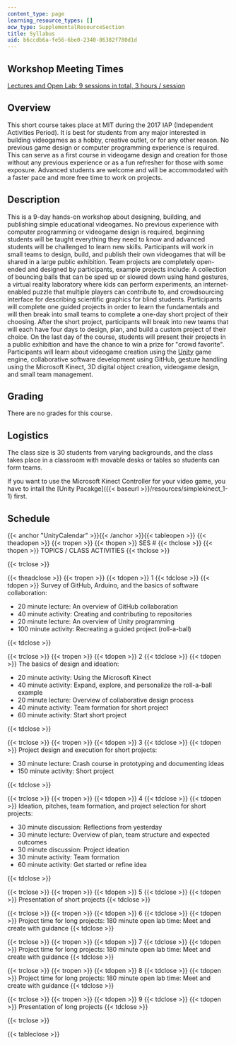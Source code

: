 ```yaml
---
content_type: page
learning_resource_types: []
ocw_type: SupplementalResourceSection
title: Syllabus
uid: b6ccdb6a-fe56-6be0-2340-86382f780d1d
---
```


Workshop Meeting Times
----------------------

[Lectures and Open Lab: 9 sessions in total, 3 hours / session](#UnityCalendar)

Overview
--------

This short course takes place at MIT during the 2017 IAP (Independent Activities Period). It is best for students from any major interested in building videogames as a hobby, creative outlet, or for any other reason. No previous game design or computer programming experience is required. This can serve as a first course in videogame design and creation for those without any previous experience or as a fun refresher for those with some exposure. Advanced students are welcome and will be accommodated with a faster pace and more free time to work on projects.

Description
-----------

This is a 9-day hands-on workshop about designing, building, and publishing simple educational videogames. No previous experience with computer programming or videogame design is required, beginning students will be taught everything they need to know and advanced students will be challenged to learn new skills. Participants will work in small teams to design, build, and publish their own videogames that will be shared in a large public exhibition. Team projects are completely open-ended and designed by participants, example projects include: A collection of bouncing balls that can be sped up or slowed down using hand gestures, a virtual reality laboratory where kids can perform experiments, an internet-enabled puzzle that multiple players can contribute to, and crowdsourcing interface for describing scientific graphics for blind students. Participants will complete one guided projects in order to learn the fundamentals and will then break into small teams to complete a one-day short project of their choosing. After the short project, participants will break into new teams that will each have four days to design, plan, and build a custom project of their choice. On the last day of the course, students will present their projects in a public exhibition and have the chance to win a prize for "crowd favorite". Participants will learn about videogame creation using the [Unity](https://unity.com/) game engine, collaborative software development using GitHub, gesture handling using the Microsoft Kinect, 3D digital object creation, videogame design, and small team management.

Grading
-------

There are no grades for this course.

Logistics
---------

The class size is 30 students from varying backgrounds, and the class takes place in a classroom with movable desks or tables so students can form teams.

If you want to use the Microsoft Kinect Controller for your video game, you have to intall the [Unity Pacakge]({{< baseurl >}}/resources/simplekinect_1-1) first.

Schedule
--------

{{< anchor "UnityCalendar" >}}{{< /anchor >}}{{< tableopen >}}
{{< theadopen >}}
{{< tropen >}}
{{< thopen >}}
SES #
{{< thclose >}}
{{< thopen >}}
TOPICS / CLASS ACTIVITIES
{{< thclose >}}

{{< trclose >}}

{{< theadclose >}}
{{< tropen >}}
{{< tdopen >}}
1
{{< tdclose >}}
{{< tdopen >}}
Survey of GitHub, Arduino, and the basics of software collaboration:

*   20 minute lecture: An overview of GitHub collaboration
*   40 minute activity: Creating and contributing to repositories
*   20 minute lecture: An overview of Unity programming
*   100 minute activity: Recreating a guided project (roll-a-ball)


{{< tdclose >}}

{{< trclose >}}
{{< tropen >}}
{{< tdopen >}}
2
{{< tdclose >}}
{{< tdopen >}}
The basics of design and ideation:

*   20 minute activity: Using the Microsoft Kinect
*   40 minute activity: Expand, explore, and personalize the roll-a-ball example
*   20 minute lecture: Overview of collaborative design process
*   40 minute activity: Team formation for short project
*   60 minute activity: Start short project


{{< tdclose >}}

{{< trclose >}}
{{< tropen >}}
{{< tdopen >}}
3
{{< tdclose >}}
{{< tdopen >}}
Project design and execution for short projects:

*   30 minute lecture: Crash course in prototyping and documenting ideas
*   150 minute activity: Short project


{{< tdclose >}}

{{< trclose >}}
{{< tropen >}}
{{< tdopen >}}
4
{{< tdclose >}}
{{< tdopen >}}
Ideation, pitches, team formation, and project selection for short projects:

*   30 minute discussion: Reflections from yesterday
*   30 minute lecture: Overview of plan, team structure and expected outcomes
*   30 minute discussion: Project ideation
*   30 minute activity: Team formation
*   60 minute activity: Get started or refine idea


{{< tdclose >}}

{{< trclose >}}
{{< tropen >}}
{{< tdopen >}}
5
{{< tdclose >}}
{{< tdopen >}}
Presentation of short projects
{{< tdclose >}}

{{< trclose >}}
{{< tropen >}}
{{< tdopen >}}
6
{{< tdclose >}}
{{< tdopen >}}
Project time for long projects: 180 minute open lab time: Meet and create with guidance
{{< tdclose >}}

{{< trclose >}}
{{< tropen >}}
{{< tdopen >}}
7
{{< tdclose >}}
{{< tdopen >}}
Project time for long projects: 180 minute open lab time: Meet and create with guidance
{{< tdclose >}}

{{< trclose >}}
{{< tropen >}}
{{< tdopen >}}
8
{{< tdclose >}}
{{< tdopen >}}
Project time for long projects: 180 minute open lab time: Meet and create with guidance
{{< tdclose >}}

{{< trclose >}}
{{< tropen >}}
{{< tdopen >}}
9
{{< tdclose >}}
{{< tdopen >}}
Presentation of long projects
{{< tdclose >}}

{{< trclose >}}

{{< tableclose >}}